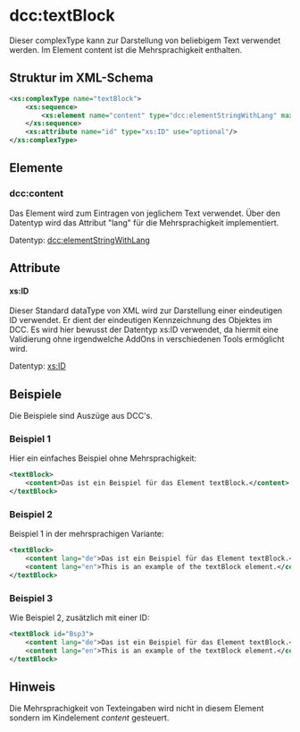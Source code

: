 # dcc:textBlock

Dieser complexType kann zur Darstellung von beliebigem Text verwendet werden. Im 
Element content ist die Mehrsprachigkeit enthalten.

## Struktur im XML-Schema
```xml
<xs:complexType name="textBlock">
	<xs:sequence>
		<xs:element name="content" type="dcc:elementStringWithLang" maxOccurs="unbounded"/>
	</xs:sequence>
	<xs:attribute name="id" type="xs:ID" use="optional"/>
</xs:complexType>
```

## Elemente
### dcc:content
Das Element wird zum Eintragen von jeglichem Text verwendet. Über den Datentyp 
wird das Attribut "lang" für die Mehrsprachigkeit implementiert.

Datentyp: [dcc:elementStringWithLang](elementStringWithLang.md)


## Attribute

#### xs:ID
Dieser Standard dataType von XML wird zur Darstellung einer eindeutigen ID verwendet. Er 
dient der eindeutigen Kennzeichnung des Objektes im DCC. Es wird hier bewusst der Datentyp 
xs:ID verwendet, da hiermit eine Validierung ohne irgendwelche AddOns in verschiedenen 
Tools ermöglicht wird.

Datentyp: [xs:ID](https://www.w3.org/TR/xmlschema-2/#ID)

## Beispiele
Die Beispiele sind Auszüge aus DCC's.


### Beispiel 1
Hier ein einfaches Beispiel ohne Mehrsprachigkeit:
```xml
<textBlock>
    <content>Das ist ein Beispiel für das Element textBlock.</content>
</textBlock>
```            

### Beispiel 2
Beispiel 1 in der mehrsprachigen Variante:
```xml
<textBlock>
    <content lang="de">Das ist ein Beispiel für das Element textBlock.</content>
    <content lang="en">This is an example of the textBlock element.</content>
</textBlock>
```            

### Beispiel 3
Wie Beispiel 2, zusätzlich mit einer ID:
```xml
<textBlock id="Bsp3">
    <content lang="de">Das ist ein Beispiel für das Element textBlock.</content>
    <content lang="en">This is an example of the textBlock element.</content>
</textBlock>
```            

## Hinweis
Die Mehrsprachigkeit von Texteingaben wird nicht in diesem Element sondern im Kindelement 
*content* gesteuert.
